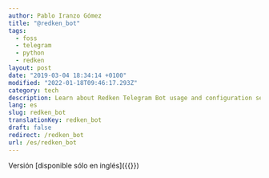 ```yaml
---
author: Pablo Iranzo Gómez
title: "@redken_bot"
tags:
  - foss
  - telegram
  - python
  - redken
layout: post
date: "2019-03-04 18:34:14 +0100"
modified: "2022-01-18T09:46:17.293Z"
category: tech
description: Learn about Redken Telegram Bot usage and configuration settings.
lang: es
slug: redken_bot
translationKey: redken_bot
draft: false
redirect: /redken_bot
url: /es/redken_bot
---
```


Versión [disponible sólo en inglés]({{<ref path="redken-en.md" lang="en">}})
